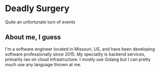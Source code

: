 # Deadly Surgery

Quite an unfortunate turn of events


## About me, I guess

I'm a software engineer located in Missouri, US, and have been developing software professionally since 2015. My speciality is backend services, primarily ran on cloud infrastructure. I mostly use Golang but I can pretty much use any language thrown at me.


<!--
**DeadlySurgeon/DeadlySurgeon** is a ✨ _special_ ✨ repository because its `README.md` (this file) appears on your GitHub profile.

Here are some ideas to get you started:

- 🔭 I’m currently working on ...
- 🌱 I’m currently learning ...
- 👯 I’m looking to collaborate on ...
- 🤔 I’m looking for help with ...
- 💬 Ask me about ...
- 📫 How to reach me: ...
- 😄 Pronouns: ...
- ⚡ Fun fact: ...
-->

